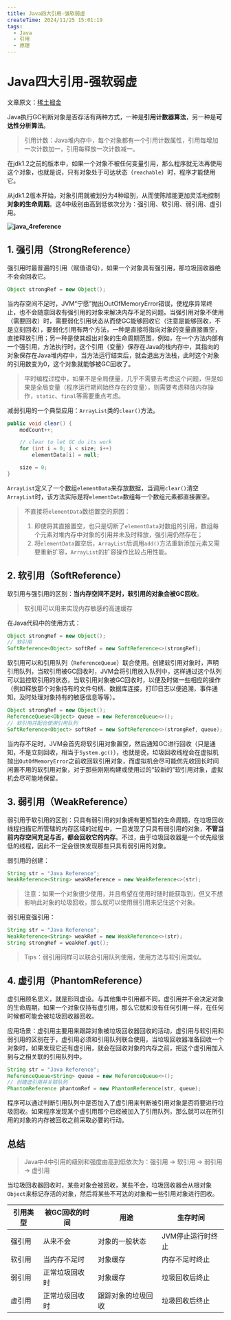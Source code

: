 ```yaml
---
title: Java四大引用-强软弱虚
createTime: 2024/11/25 15:01:19
tags:
  - Java
  - 引用
  - 原理
---
```

# Java四大引用-强软弱虚

文章原文：[稀土掘金](https://juejin.cn/post/6844903665241686029)

Java执行GC判断对象是否存活有两种方式，一种是**引用计数器算法**，另一种是**可达性分析算法**。

> 引用计数：Java堆内存中，每个对象都有一个引用计数属性，引用每增加一次计数加一，引用每释放一次计数减一。

在jdk1.2之前的版本中，如果一个对象不被任何变量引用，那么程序就无法再使用这个对象，也就是说，只有对象处于可达状态（`reachable`）时，程序才能使用它。

从jdk1.2版本开始，对象引用就被划分为4种级别，从而使陈旭能更加灵活地控制**对象的生命周期**。这4中级别由高到低依次分为：强引用、软引用、弱引用、虚引用。

**![java_4reference](https://gitee.com/triabin/img_bed/raw/master/2024/08/12/776fa7195f07158299916f75edb52eea-java_4reference.png)**

## 1. 强引用（StrongReference）

强引用时最普遍的引用（赋值语句），如果一个对象具有强引用，那垃圾回收器绝不会会回收它。

```java
Object strongRef = new Object();
```

当内存空间不足时，JVM“宁愿”抛出OutOfMemoryError错误，使程序异常终止，也不会随意回收有强引用的对象来解决内存不足的问题。当强引用对象不使用（需要回收）时，需要弱化引用状态从而使GC能够回收它（注意是能够回收，不是立刻回收），要弱化引用有两个方法，一种是直接将指向对象的变量直接置空，直接释放引用；另一种是使其超出对象的生命周期范围，例如，在一个方法内部有一个强引用，方法执行时，这个引用（变量）保存在Java的栈内存中，其指向的对象保存在Java堆内存中，当方法运行结束后，就会退出方法栈，此时这个对象的引用数变为0，这个对象就能够被GC回收了。

> 平时编程过程中，如果不是全局便量，几乎不需要去考虑这个问题，但是如果是全局变量（程序运行期间始终存在的变量），则需要考虑释放内存操作，`static`、`final`等需要重点考虑。

减弱引用的一个典型应用：`ArrayList`类的`clear()`方法。

```java
public void clear() {
    modCount++;

    // clear to let GC do its work
    for (int i = 0; i < size; i++)
        elementData[i] = null;

    size = 0;
}
```

`ArrayList`定义了一个数组`elementData`来存放数据，当调用`clear()`清空`ArrayList`时，该方法实际是将`elementData`数组每一个数组元素都直接置空。

> 不直接将`elementData`数组置空的原因：
>
> 1. 即使将其直接置空，也只是切断了`elementData`对数组的引用，数组每个元素对堆内存中对象的引用并未及时释放，强引用仍然存在；
> 2. 将`elementData`置空后，`ArrayList`后调用`add()`方法重新添加元素又需要重新扩容，`ArrayList`的扩容操作比较占用性能。

## 2. 软引用（SoftReference）

软引用与强引用的区别：**当内存空间不足时，软引用的对象会被GC回收**。

> 软引用可以用来实现内存敏感的高速缓存

在Java代码中的使用方式：

```java
Object strongRef = new Object();
// 软引用
SoftReference<Object> softRef = new SoftReference<>(strongRef);
```

软引用可以和引用队列（`ReferenceQueue`）联合使用。创建软引用对象时，声明引用队列，当软引用被GC回收时，JVM会将引用放入队列中，这样通过这个队列可以监控软引用的状态，当软引用对象被GC回收时，以便及时做一些相应的操作（例如释放那个对象持有的文件句柄、数据库连接，打印日志以便追溯，事件通知，及时处理对象持有的敏感信息等等）。

```java
Object strongRef = new Object();
ReferenceQueue<Object> queue = new ReferenceQueue<>();
// 软引用并配合使用引用队列
SoftReference<Object> softRef = new SoftReference<>(strongRef, queue);
```

当内存不足时，JVM会首先将软引用对象置空，然后通知GC进行回收（只是通知，不是立刻回收，相当于`System.gc()`），也就是说，垃圾回收线程会在虚拟机抛出`OutOfMemoryError`之前收回软引用对象，而虚拟机会尽可能优先收回长时间闲置不用的软引用对象，对于那些刚刚构建或使用过的“较新的”软引用对象，虚拟机会尽可能地保留。

## 3. 弱引用（WeakReference）

弱引用于软引用的区别：只具有弱引用的对象拥有更短暂的生命周期，在垃圾回收线程扫描它所管辖的内存区域的过程中，一旦发现了只具有弱引用的对象，**不管当前内存空间充足与否，都会回收它的内存**。不过，由于垃圾回收器是一个优先级很低的线程，因此不一定会很快发现那些只具有弱引用的对象。

弱引用的创建：

```java
String str = "Java Reference";
WeakReference<String> weakReference = new WeakReference<>(str);
```

> 注意：如果一个对象很少使用，并且希望在使用时随时能获取到，但又不想影响此对象的垃圾回收，那么就可以使用弱引用来记住这个对象。

弱引用变强引用：

```java
String str = "Java Reference";
WeakReference<String> weakRef = new WeakReference<>(str);
String strongRef = weakRef.get();
```

> Tips：弱引用同样可以联合引用队列使用，使用方法与软引用类似。

## 4. 虚引用（PhantomReference）

虚引用顾名思义，就是形同虚设。与其他集中引用都不同，虚引用并不会决定对象的生命周期，如果一个对象仅持有虚引用，那么它就和没有任何引用一样，在任何时候都可能会被垃圾回收器回收。

应用场景：虚引用主要用来跟踪对象被垃圾回收器回收的活动，虚引用与软引用和弱引用的区别在于，虚引用必须和引用队列联合使用，当垃圾回收器准备回收一个对象时，如果发现它还有虚引用，就会在回收对象的内存之前，把这个虚引用加入到与之相关联的引用队列中。

```java
String str = "Java Reference";
ReferenceQueue<String> queue = new ReferenceQueue<>();
// 创建虚引用并关联队列
PhantomReference phantomRef = new PhantomReference(str, queue);
```

程序可以通过判断引用队列中是否加入了虚引用来判断被引用对象是否将要进行垃圾回收。如果程序发现某个虚引用那个已经被加入了引用队列，那么就可以在所引用的对象的内存被回收之前采取必要的行动。

## 总结

> Java中4中引用的级别和强度由高到低依次为：强引用 -> 软引用 -> 弱引用 -> 虚引用

当垃圾回收器回收时，某些对象会被回收，某些不会，垃圾回收器会从根对象`Object`来标记存活的对象，然后将某些不可达的对象和一些引用对象进行回收。

| 引用类型 | 被GC回收的时间 | 用途               | 生存时间          |
| -------- | -------------- | ------------------ | ----------------- |
| 强引用   | 从来不会       | 对象的一般状态     | JVM停止运行时终止 |
| 软引用   | 当内存不足时   | 对象缓存           | 内存不足时终止    |
| 弱引用   | 正常垃圾回收时 | 对象缓存           | 垃圾回收后终止    |
| 虚引用   | 正常垃圾回收时 | 跟踪对象的垃圾回收 | 垃圾回收后终止    |


